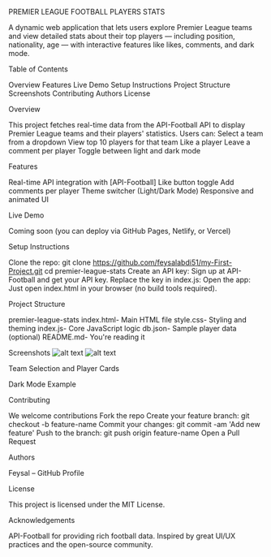PREMIER LEAGUE FOOTBALL PLAYERS STATS

A dynamic web application that lets users explore Premier League teams and view detailed stats about their top players — including position, nationality, age — with interactive features like likes, comments, and dark mode.

Table of Contents

Overview
Features
Live Demo
Setup Instructions
Project Structure
Screenshots
Contributing
Authors
License



Overview

This project fetches real-time data from the API-Football API to display Premier League teams and their players' statistics. Users can:
Select a team from a dropdown
View top 10 players for that team
Like a player
Leave a comment per player
Toggle between light and dark mode


Features

Real-time API integration with [API-Football]
Like button toggle
Add comments per player
Theme switcher (Light/Dark Mode)
Responsive and animated UI


Live Demo

Coming soon (you can deploy via GitHub Pages, Netlify, or Vercel)


Setup Instructions

Clone the repo:
git clone https://github.com/feysalabdi51/my-First-Project.git
cd premier-league-stats
Create an API key:
Sign up at API-Football and get your API key.
Replace the key in index.js:
Open the app:
Just open index.html in your browser (no build tools required).


Project Structure

premier-league-stats
index.html- Main HTML file
style.css- Styling and theming
index.js- Core JavaScript logic
db.json- Sample player data (optional)
README.md- You're reading it


Screenshots
![alt text](<Screenshot fot the live server>)
![alt text](<Screenshot for the dbjson>)


Team Selection and Player Cards

Dark Mode Example


Contributing

We welcome contributions
Fork the repo
Create your feature branch: git checkout -b feature-name
Commit your changes: git commit -am 'Add new feature'
Push to the branch: git push origin feature-name
Open a Pull Request


Authors

Feysal – GitHub Profile


License

This project is licensed under the MIT License.


Acknowledgements

API-Football for providing rich football data.
Inspired by great UI/UX practices and the open-source community.


